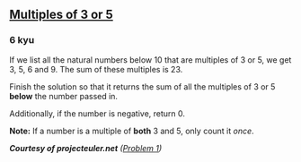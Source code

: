 <h2><a href=https://www.codewars.com/kata/514b92a657cdc65150000006/train/typescript target="_blank">Multiples of 3 or 5</a></h2><h3>6 kyu</h3><p>If we list all the natural numbers below 10 that are multiples of 3 or 5, we get 3, 5, 6 and 9. The sum of these multiples is 23.</p><p>Finish the solution so that it returns the sum of all the multiples of 3 or 5 <strong>below</strong> the number passed in. </p><p>Additionally, if the number is negative, return 0.</p><p><strong>Note:</strong> If a number is a multiple of <strong>both</strong> 3 and 5, only count it <em>once</em>.</p><p><em><strong>Courtesy of projecteuler.net</strong> (<a href="https://projecteuler.net/problem=1" data-turbolinks="false" target="_blank">Problem 1</a>)</em></p>